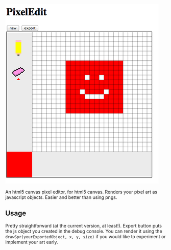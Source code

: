 ![PixelEdit Screenshot](screenshot.png)

An html5 canvas pixel editor, for html5 canvas. Renders your pixel art as javascript objects. Easier and better than using pngs.

Usage
-----
Pretty straightforward (at the current version, at least!). Export button puts the js object you created in the debug console. You can render it using the `drawSpr(yourExportedObject, x, y, size)` if you would like to experiment or implement your art early.

